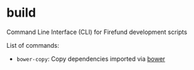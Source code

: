 # build
Command Line Interface (CLI) for Firefund development scripts

List of commands:

- `bower-copy`: Copy dependencies imported via [bower](http://bower.io/)
